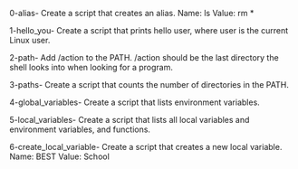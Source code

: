 0-alias- Create a script that creates an alias. Name: ls Value: rm *

1-hello_you- Create a script that prints hello user, where user is the current Linux user.

2-path- Add /action to the PATH. /action should be the last directory the shell looks into when looking for a program.

3-paths- Create a script that counts the number of directories in the PATH.

4-global_variables- Create a script that lists environment variables.

5-local_variables- Create a script that lists all local variables and environment variables, and functions.

6-create_local_variable- Create a script that creates a new local variable. Name: BEST Value: School

